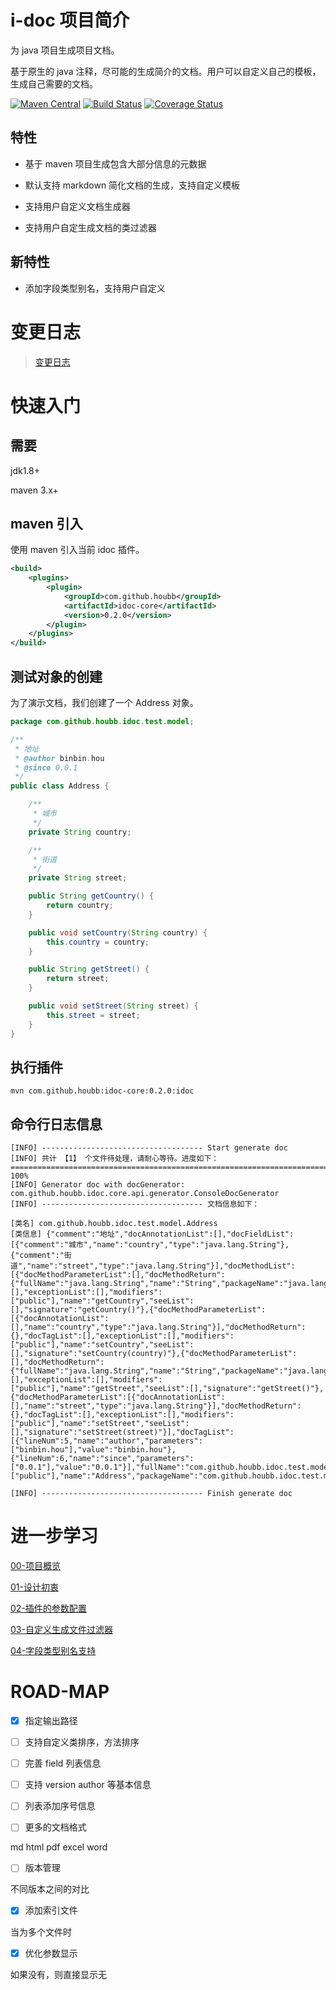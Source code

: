 # i-doc 项目简介

为 java 项目生成项目文档。

基于原生的 java 注释，尽可能的生成简介的文档。用户可以自定义自己的模板，生成自己需要的文档。

[![Maven Central](https://maven-badges.herokuapp.com/maven-central/com.github.houbb/idoc/badge.svg)](http://mvnrepository.com/artifact/com.github.houbb/idoc)
[![Build Status](https://www.travis-ci.org/houbb/idoc.svg?branch=master)](https://www.travis-ci.org/houbb/idoc?branch=master)
[![Coverage Status](https://coveralls.io/repos/github/houbb/idoc/badge.svg?branch=master)](https://coveralls.io/github/houbb/idoc?branch=master)

## 特性

- 基于 maven 项目生成包含大部分信息的元数据

- 默认支持 markdown 简化文档的生成，支持自定义模板

- 支持用户自定义文档生成器

- 支持用户自定生成文档的类过滤器

## 新特性

- 添加字段类型别名，支持用户自定义

# 变更日志

> [变更日志](doc/CHANGELOG.md)

# 快速入门

## 需要 

jdk1.8+

maven 3.x+

## maven 引入

使用 maven 引入当前 idoc 插件。

```xml
<build>
    <plugins>
        <plugin>
            <groupId>com.github.houbb</groupId>
            <artifactId>idoc-core</artifactId>
            <version>0.2.0</version>
        </plugin>
    </plugins>
</build>
```

## 测试对象的创建

为了演示文档，我们创建了一个 Address 对象。

```java
package com.github.houbb.idoc.test.model;

/**
 * 地址
 * @author binbin.hou
 * @since 0.0.1
 */
public class Address {

    /**
     * 城市
     */
    private String country;

    /**
     * 街道
     */
    private String street;

    public String getCountry() {
        return country;
    }

    public void setCountry(String country) {
        this.country = country;
    }

    public String getStreet() {
        return street;
    }

    public void setStreet(String street) {
        this.street = street;
    }
}

```

## 执行插件

```
mvn com.github.houbb:idoc-core:0.2.0:idoc
```

## 命令行日志信息

```
[INFO] ------------------------------------ Start generate doc
[INFO] 共计 【1】 个文件待处理，请耐心等待。进度如下：
==================================================================================================== 100%
[INFO] Generator doc with docGenerator: com.github.houbb.idoc.core.api.generator.ConsoleDocGenerator
[INFO] ------------------------------------ 文档信息如下：

[类名] com.github.houbb.idoc.test.model.Address
[类信息] {"comment":"地址","docAnnotationList":[],"docFieldList":[{"comment":"城市","name":"country","type":"java.lang.String"},{"comment":"街道","name":"street","type":"java.lang.String"}],"docMethodList":[{"docMethodParameterList":[],"docMethodReturn":{"fullName":"java.lang.String","name":"String","packageName":"java.lang"},"docTagList":[],"exceptionList":[],"modifiers":["public"],"name":"getCountry","seeList":[],"signature":"getCountry()"},{"docMethodParameterList":[{"docAnnotationList":[],"name":"country","type":"java.lang.String"}],"docMethodReturn":{},"docTagList":[],"exceptionList":[],"modifiers":["public"],"name":"setCountry","seeList":[],"signature":"setCountry(country)"},{"docMethodParameterList":[],"docMethodReturn":{"fullName":"java.lang.String","name":"String","packageName":"java.lang"},"docTagList":[],"exceptionList":[],"modifiers":["public"],"name":"getStreet","seeList":[],"signature":"getStreet()"},{"docMethodParameterList":[{"docAnnotationList":[],"name":"street","type":"java.lang.String"}],"docMethodReturn":{},"docTagList":[],"exceptionList":[],"modifiers":["public"],"name":"setStreet","seeList":[],"signature":"setStreet(street)"}],"docTagList":[{"lineNum":5,"name":"author","parameters":["binbin.hou"],"value":"binbin.hou"},{"lineNum":6,"name":"since","parameters":["0.0.1"],"value":"0.0.1"}],"fullName":"com.github.houbb.idoc.test.model.Address","modifiers":["public"],"name":"Address","packageName":"com.github.houbb.idoc.test.model"}

[INFO] ------------------------------------ Finish generate doc
```

# 进一步学习

[00-项目概览](/doc/blog/文档生成-00-项目概览.md)

[01-设计初衷](/doc/blog/文档生成-01-设计初衷.md)

[02-插件的参数配置](/doc/blog/文档生成-02-插件的参数配置.md)

[03-自定义生成文件过滤器](/doc/blog/文档生成-03-自定义生成文件过滤器.md)

[04-字段类型别名支持](/doc/blog/文档生成-04-字段类型别名支持.md)

# ROAD-MAP

- [x] 指定输出路径

- [ ] 支持自定义类排序，方法排序

- [ ] 完善 field 列表信息

- [ ] 支持 version author 等基本信息

- [ ] 列表添加序号信息

- [ ] 更多的文档格式

md
html
pdf
excel
word

- [ ] 版本管理

不同版本之间的对比

- [x] 添加索引文件

当为多个文件时

- [x] 优化参数显示

如果没有，则直接显示无


